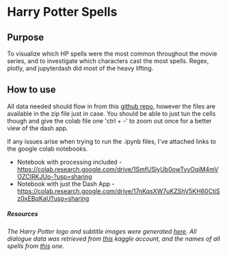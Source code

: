 # Harry Potter Spells 
## Purpose
To visualize which HP spells were the most common throughout the movie series, and to investigate which characters
cast the most spells. Regex, plotly, and jupyterdash did most of the heavy lifting.

## How to use
All data needed should flow in from this [github repo](https://github.com/devencentyk/datavisualization), however the files are available in the zip file just in case. 
You should be able to just tun the cells though and give the colab file one 'ctrl + -' to zoom out once for a better 
view of the dash app. 

If any issues arise when trying to run the .ipynb files, I've attached links to the google colab notebooks.
* Notebook with processing included - https://colab.research.google.com/drive/1SmfUSlyUb0owTvyOqiM4mVOZCIRKJUo-?usp=sharing
* Notebook with just the Dash App - https://colab.research.google.com/drive/17nKqsXW7uKZShV5KH60CtiSz0xEBqKaU?usp=sharing

##### Resources
_The Harry Potter logo and subtitle images were generated [here](https://fontmeme.com/harry-potter-font/)._
_All dialogue data was retrieved from [this](https://www.kaggle.com/datasets/kornflex/harry-potter-movies-dataset?select=datasets) kaggle account, and the names_
_of all spells from [this](https://www.kaggle.com/datasets/gulsahdemiryurek/harry-potter-dataset) one._
